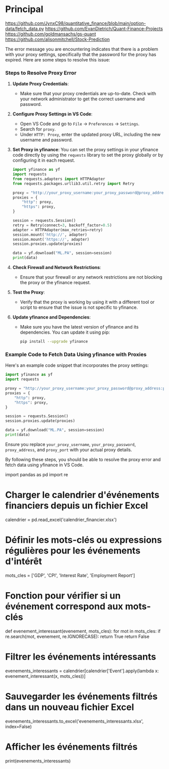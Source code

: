 # Principal
https://github.com/JynxC98/quantitative_finance/blob/main/option-data/fetch_data.py
https://github.com/EvanDietrich/Quant-Finance-Projects
https://github.com/goldmansachs/gs-quant
https://github.com/alisonmitchell/Stock-Prediction


The error message you are encountering indicates that there is a problem with your proxy settings, specifically that the password for the proxy has expired. Here are some steps to resolve this issue:

### Steps to Resolve Proxy Error

1. **Update Proxy Credentials**:
   - Make sure that your proxy credentials are up-to-date. Check with your network administrator to get the correct username and password.

2. **Configure Proxy Settings in VS Code**:
   - Open VS Code and go to `File` -> `Preferences` -> `Settings`.
   - Search for `proxy`.
   - Under `HTTP: Proxy`, enter the updated proxy URL, including the new username and password.

3. **Set Proxy in yfinance**:
   You can set the proxy settings in your yfinance code directly by using the `requests` library to set the proxy globally or by configuring it in each request.

   ```python
   import yfinance as yf
   import requests
   from requests.adapters import HTTPAdapter
   from requests.packages.urllib3.util.retry import Retry

   proxy = "http://your_proxy_username:your_proxy_password@proxy_address:proxy_port"
   proxies = {
       "http": proxy,
       "https": proxy,
   }

   session = requests.Session()
   retry = Retry(connect=3, backoff_factor=0.5)
   adapter = HTTPAdapter(max_retries=retry)
   session.mount('http://', adapter)
   session.mount('https://', adapter)
   session.proxies.update(proxies)

   data = yf.download("ML.PA", session=session)
   print(data)
   ```

4. **Check Firewall and Network Restrictions**:
   - Ensure that your firewall or any network restrictions are not blocking the proxy or the yfinance request.

5. **Test the Proxy**:
   - Verify that the proxy is working by using it with a different tool or script to ensure that the issue is not specific to yfinance.

6. **Update yfinance and Dependencies**:
   - Make sure you have the latest version of yfinance and its dependencies. You can update it using pip:
     ```bash
     pip install --upgrade yfinance
     ```

### Example Code to Fetch Data Using yfinance with Proxies

Here's an example code snippet that incorporates the proxy settings:

```python
import yfinance as yf
import requests

proxy = "http://your_proxy_username:your_proxy_password@proxy_address:proxy_port"
proxies = {
    "http": proxy,
    "https": proxy,
}

session = requests.Session()
session.proxies.update(proxies)

data = yf.download("ML.PA", session=session)
print(data)
```

Ensure you replace `your_proxy_username`, `your_proxy_password`, `proxy_address`, and `proxy_port` with your actual proxy details.

By following these steps, you should be able to resolve the proxy error and fetch data using yfinance in VS Code.

import pandas as pd
import re

# Charger le calendrier d'événements financiers depuis un fichier Excel
calendrier = pd.read_excel('calendrier_financier.xlsx')

# Définir les mots-clés ou expressions régulières pour les événements d'intérêt
mots_cles = ['GDP', 'CPI', 'Interest Rate', 'Employment Report']

# Fonction pour vérifier si un événement correspond aux mots-clés
def evenement_interessant(evenement, mots_cles):
    for mot in mots_cles:
        if re.search(mot, evenement, re.IGNORECASE):
            return True
    return False

# Filtrer les événements intéressants
evenements_interessants = calendrier[calendrier['Event'].apply(lambda x: evenement_interessant(x, mots_cles))]

# Sauvegarder les événements filtrés dans un nouveau fichier Excel
evenements_interessants.to_excel('evenements_interessants.xlsx', index=False)

# Afficher les événements filtrés
print(evenements_interessants)

